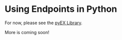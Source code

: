 # Using Endpoints in Python

For now, please see the [pyEX Library](https://github.com/iexcloud/pyEX/).

More is coming soon!